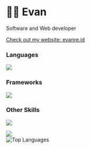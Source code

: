 <h1 align="left">👨‍💻 Evan</h1>
Software and Web developer

<a href="https://evanre.id">Check out my website: evanre.id<a>

<h3 align="left">Languages</h3>
<p align="left">
  <a href="https://skillicons.dev">
    <img src="https://skillicons.dev/icons?i=cs,python,js,html,css,ts,nodejs,cpp" />
  </a>
</p>

<h3 align="left">Frameworks</h3>

<p align="left">
  <a href="https://skillicons.dev">
    <img src="https://skillicons.dev/icons?i=react,vite,unity,flask,django,sql" />
  </a>
</p>

<h3 align="left">Other Skills</h3>

<p align="left">
  <a href="https://skillicons.dev">
    <img src="https://skillicons.dev/icons?i=git,linux,bash,github" />
  </a>
</p>

<div align="left"> 
  <a href="mailto: 3vandev@proton.me">
    <img src="https://img.shields.io/badge/Gmail-333333?style=for-the-badge&logo=gmail&logoColor=red" />
  </a>
</div>

<img alt="Top Languages" src="https://github-readme-stats.vercel.app/api/top-langs/?username=3vandev&layout=compact">
